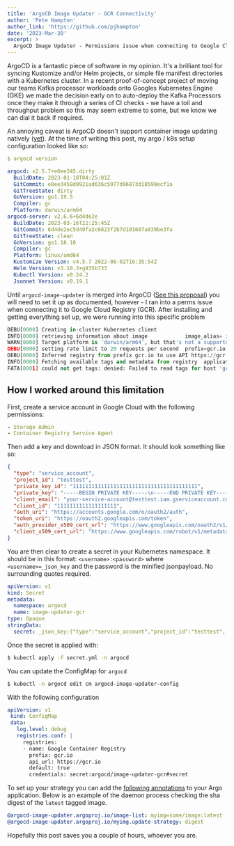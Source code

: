 ```yaml
---
title: 'ArgoCD Image Updater - GCR Connectivity'
author: 'Pete Hampton'
author_link: 'https://github.com/pjhampton'
date: '2023-Mar-30'
excerpt: >
  ArgoCD Image Updater - Permissions issue when connecting to Google Cloud Registry
---
```


ArgoCD is a fantastic piece of software in my opinion. It's a brilliant tool for syncing Kustomize and/or Helm projects, or simple file manifest directories with a Kubernetes cluster. In a recent proof-of-concept project of moving our teams Kafka processor workloads onto Googles Kubernetes Engine (GKE) we made the decision early on to auto-deploy the Kafka Processors once they make it through a series of CI checks - we have a toil and throughput problem so this may seem extreme to some, but we know we can dial it back if required. 

An annoying caveat is ArgoCD doesn't support container image updating natively ([yet](https://github.com/argoproj-labs/argocd-image-updater/issues/491)). At the time of writing this post, my argo / k8s setup configuration looked like so:

```yaml
$ argocd version

argocd: v2.5.7+e0ee345.dirty
  BuildDate: 2023-01-18T04:25:01Z
  GitCommit: e0ee3458d0921ad636c5977d96873d18590ecf1a
  GitTreeState: dirty
  GoVersion: go1.19.5
  Compiler: gc
  Platform: darwin/arm64
argocd-server: v2.6.6+6d4de2e
  BuildDate: 2023-03-16T22:25:45Z
  GitCommit: 6d4de2ec5d49fa2c6823f2b7d101607a839be3fa
  GitTreeState: clean
  GoVersion: go1.18.10
  Compiler: gc
  Platform: linux/amd64
  Kustomize Version: v4.5.7 2022-08-02T16:35:54Z
  Helm Version: v3.10.3+g835b733
  Kubectl Version: v0.24.2
  Jsonnet Version: v0.19.1
```

Until `argocd-image-updater` is merged into ArgoCD ([See this proposal](https://github.com/argoproj/argo-cd/pull/10447#issuecomment-1333839258)) you will need to set it up as documented, however - I ran into a perms issue when connecting it to Google Cloud Registry (GCR). After installing and getting everything set up, we were running into this specific problem 

```python
DEBU[0000] Creating in-cluster Kubernetes client        
INFO[0000] retrieving information about image            image_alias= image_digest= image_name=gcr.io/testtest/k8s-test image_tag=latest registry_url=gcr.io
WARN[0000] Target platform is 'darwin/arm64', but that's not a supported container platform. Forgot --platforms? 
DEBU[0000] setting rate limit to 20 requests per second  prefix=gcr.io registry="https://gcr.io"
DEBU[0000] Inferred registry from prefix gcr.io to use API https://gcr.io 
INFO[0000] Fetching available tags and metadata from registry  application=test image_alias= image_digest= image_name=gcr.io/testtest/k8s-test image_tag=latest registry_url=gcr.io
FATA[0001] could not get tags: denied: Failed to read tags for host 'gcr.io', repository '/v2/testtest/k8s-test/tags/list'  application=test image_alias= image_digest= image_name=gcr.io/testtest/k8s-test image_tag=latest registry_url=gcr.io
```

## How I worked around this limitation

First, create a service account in Google Cloud with the following permissions:

```yaml 
- Storage Admin
- Container Registry Service Agent
```

Then add a key and download in JSON format. It should look something like so:

```json
{
  "type": "service_account",
  "project_id": "testtest",
  "private_key_id": "1111111111111111111111111111111111111111",
  "private_key": "-----BEGIN PRIVATE KEY-----\n-----END PRIVATE KEY-----\n",
  "client_email": "your-service-account@testtest.iam.gserviceaccount.com",
  "client_id": "1111111111111111111",
  "auth_uri": "https://accounts.google.com/o/oauth2/auth",
  "token_uri": "https://oauth2.googleapis.com/token",
  "auth_provider_x509_cert_url": "https://www.googleapis.com/oauth2/v1/certs",
  "client_x509_cert_url": "https://www.googleapis.com/robot/v1/metadata/x509/your-service-account%40testtest.iam.gserviceaccount.com"
}
```

You are then clear to create a secret in your Kubernetes namespace. It should be in this format: `<username>:<password>` where `<username>=_json_key` and the password is the minified jsonpayload. No surrounding quotes required. 

```yaml
apiVersion: v1
kind: Secret
metadata:
  namespace: argocd
  name: image-updater-gcr
type: Opaque
stringData:
  secret: _json_key:{"type":"service_account","project_id":"testtest", ...}
```

Once the secret is applied with:

```sh
$ kubectl apply -f secret.yml -n argocd
```

You can update the ConfigMap for `argocd`

```sh
$ kubectl -n argocd edit cm argocd-image-updater-config
```

With the following configuration

```yaml
apiVersion: v1
 kind: ConfigMap
 data:
   log.level: debug
   registries.conf: |
     registries:
     - name: Google Container Registry
       prefix: gcr.io
       api_url: https://gcr.io
       default: true
       credentials: secret:argocd/image-updater-gcr#secret
```

To set up your strategy you can add the [following annotations](https://argocd-image-updater.readthedocs.io/en/stable/basics/update-strategies/#strategy-digest) to your Argo application. Below is an example of the daemon process checking the sha digest of the `latest` tagged image. 

```yml
@argocd-image-updater.argoproj.io/image-list: myimg=some/image:latest
@argocd-image-updater.argoproj.io/myimg.update-strategy: digest
```

Hopefully this post saves you a couple of hours, whoever you are.

